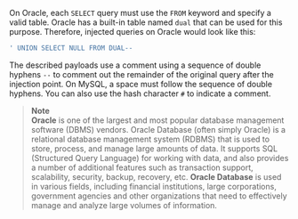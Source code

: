 On Oracle, each `SELECT` query must use the `FROM` keyword and specify a valid table. Oracle has a built-in table named `dual` that can be used for this purpose. Therefore, injected queries on Oracle would look like this:
```SQL
' UNION SELECT NULL FROM DUAL--
```
The described payloads use a comment using a sequence of double hyphens `--` to comment out the remainder of the original query after the injection point. On MySQL, a space must follow the sequence of double hyphens. You can also use the hash character `#` to indicate a comment.

>**Note**  
>**Oracle** is one of the largest and most popular database management software (DBMS) vendors. Oracle Database (often simply Oracle) is a relational database management system (RDBMS) that is used to store, process, and manage large amounts of data. It supports SQL (Structured Query Language) for working with data, and also provides a number of additional features such as transaction support, scalability, security, backup, recovery, etc.
>**Oracle Database** is used in various fields, including financial institutions, large corporations, government agencies and other organizations that need to effectively manage and analyze large volumes of information.